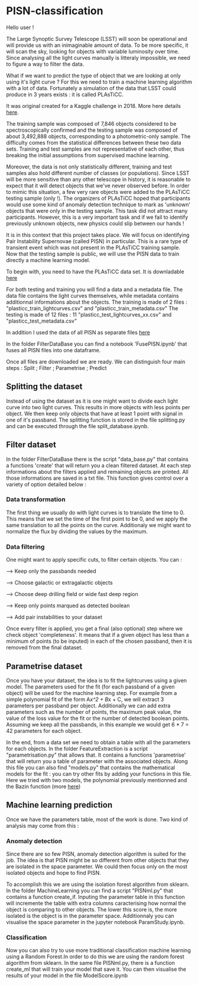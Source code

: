 # PISN-classification

Hello user !

The Large Synoptic Survey Telescope (LSST) will soon be operational and will provide us with an inimaginable amount of data. To be more specific, it will scan the sky, looking for objects with variable luminosity over time. Since analysing all the light curves manually is litteraly impossible, we need to figure a way to filter the data.

What if we want to predict the type of object that we are looking at only using it's light curve ? For this we need to train a machine learning algorithm with a lot of data. Fortunately a simulation of the data that LSST could produce in 3 years exists : it is called PLAsTiCC.

It was original created for a Kaggle challenge in 2018. More here details [here](https://www.kaggle.com/c/PLAsTiCC-2018/overview).

The training sample was composed of 7,846 objects considered to be spectroscopically confirmed and the testing sample was composed of about 3,492,888 objects, corresponding to a photometric-only sample. The difficulty comes from the statistical differences between these two data sets. Training and test samples are not representative of each other, thus breaking the initial assumptions from supervised machine learning. 

Moreover, the data is not only statistically different, training and test samples also hold different number of classes (or populations). 
Since LSST will be more sensitive than any other telescope in history, it is reasonable to expect that it will detect objects that we've never observed before. In order to mimic this situation, a few very rare objects were added to the PLAsTiCC testing sample (only !). The organizers of PLAsTiCC hoped that participants would use some kind of anomaly detection technique to mark as 'unknown' objects that were only in the testing sample. This task did not attract many participants. However, this is a very important task and if we fail to identify previously unknown objects, new physics could slip between our hands !

It is in this context that this project takes place. We will focus on identifying Pair Instability Supernovae (called PISN) in particular. This is a rare type of transient event which  was not present in the PLAsTiCC training sample. Now that the testing sample is public, we will use the PISN data to train directly a machine learning model. 

To begin with, you need to have the PLAsTiCC data set. It is downladable [here](https://zenodo.org/record/2539456#.YED0lP4o9hE)

For both testing and training you will find a data and a metadata file. The data file contains the light curves themselves, while metadata contains additionnal informations about the objects.
The training is made of 2 files : "plasticc_train_lightcurves.csv" and "plasticc_train_metadata.csv" 
The testing is made of 12 files : 11 "plasticc_test_lightcurves_xx.csv" and "plasticc_test_metadata.csv"

In addition I used the data of all PISN as separate files [here](https://drive.google.com/file/d/16_G2IjpJVdiv6GT0fs61-C_NuhHCPH8E/view)

In the folder FilterDataBase you can find a notebook 'FusePISN.ipynb' that fuses all PISN files into one dataframe.

Once all files are downloaded we are ready. We can distinguish four main steps : Split ; Filter ; Parametrise ; Predict

## Splitting the dataset

Instead of using the dataset as it is one might want to divide each light curve into two light curves. This results in more objects with less points per object. We then keep only objects that have at least 1 point with signal in one of it's passband. The splitting function is stored in the file splitting.py and can be executed through the file split_database.ipynb.

## Filter dataset

In the folder FilterDataBase there is the script "data_base.py" that contains a functions 'create' that will return you a clean filtered dataset. At each step informations about the filters applied and remaining objects are printed. All those informations are saved in a txt file. This function gives control over a variety of option detailed below : 

### Data transformation

The first thing we usually do with light curves is to translate the time to 0. This means that we set the time of the first point to be 0, and we apply the same translation to all the points on the curve.
Additionaly we might want to normalize the flux by dividing the values by the maximum. 

### Data filtering
One might want to apply specific cuts, to filter certain objects. You can :

--> Keep only the passbands needed

--> Choose galactic or extragalactic objects

--> Choose deep drilling field or wide fast deep region

--> Keep only points marqued as detected boolean

--> Add pair instabilities to your dataset


Once every filter is applied, you get a final (also optional) step where we check object 'completeness'. It means that if a given object has less than a minimum of points (to be inputed) in each of the chosen passband, then it is removed from the final dataset.


  
## Parametrise dataset

Once you have your dataset, the idea is to fit the lightcurves using a given model. The parameters used for the fit (for each passband of a given object) will be used for the machine learning step. For example from a simple polynomial fit of the form A*x^2 + B*x + C,  we will extract 3 parameters per passband per object. Additionally we can add extra parameters such as the number of points, the maximum peak value, the value of the loss value for the fit or the number of detected boolean points. Assuming we keep all the passbands, in this example we would get 6 * 7 = 42 parameters for each object.

In the end, from a data set we need to obtain a table with all the parameters for each objects. In the folder FeatureExtraction is a script "parametrisation.py" that allows that. It contains a functions 'parametrise' that will return you a table of parameter with the associated objects. Along this file you can also find "models.py" that contains the mathematical models for the fit : you can try other fits by adding your functions in this file.
Here we tried with two models, the polynomial previously mentionned and the Bazin function (more [here](https://arxiv.org/pdf/0904.1066.pdf)) 

## Machine learning prediction

Once we have the parameters table, most of the work is done. Two kind of analysis may come from this : 

### Anomaly detection

Since there are so few PISN,  anomaly detection algorithm is suited for the job. The idea is that PISN might be so different from other objects that they are isolated in the space parameter. We could then focus only on the most isolated objects and hope to find PISN.

To accomplish this we are using the isolation forest algorithm from sklearn. In the folder MachineLearning you can find a script "PISNml.py" that contains a function create_if. Inputing the parameter table in this function will incremente the table with extra columns caracterising how normal the object is comparing to other objects. The lower this score is, the more isolated is the object is in the parameter space. Additionnaly you can visualise the space parameter in the jupyter notebook ParamStudy.ipynb.

### Classification

Now you can also try to use more traditional classification machine learning using a Random Forest.In order to do this we are using the random forest algorithm from sklearn. In the same file PISNml.py, there is a function create_ml that will train your model that save it. You can then visualise the results of your model in the file ModelScore.ipynb




